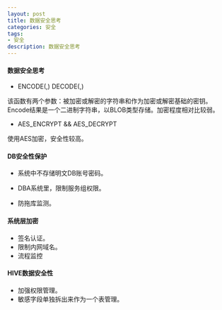 ```yaml
---
layout: post
title: 数据安全思考
categories: 安全
tags:
- 安全
description: 数据安全思考
---
```


#### 数据安全思考

* ENCODE(,)   DECODE(,)

该函数有两个参数：被加密或解密的字符串和作为加密或解密基础的密钥。Encode结果是一个二进制字符串，以BLOB类型存储。加密程度相对比较弱。

* AES_ENCRYPT && AES_DECRYPT

使用AES加密，安全性较高。

#### DB安全性保护

* 系统中不存储明文DB账号密码。

* DBA系统里，限制服务组权限。

* 防拖库监测。

#### 系统层加密

* 签名认证。
* 限制内网域名。
* 流程监控

#### HIVE数据安全性

* 加强权限管理。
* 敏感字段单独拆出来作为一个表管理。
